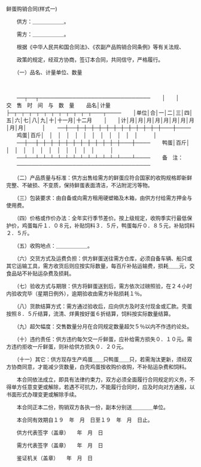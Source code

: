 



鲜蛋购销合同(样式一)



 

　　供方：＿＿＿＿＿＿。

　　需方：＿＿＿＿＿＿。

　　根据《中华人民共和国合同法》、《农副产品购销合同条例》等有关法规、

　　政策的规定，经双方协商，签订本合同，共同信守，严格履行。

　　（一）品名、计量单位、数量

　　


　　──┬──┬──────────────────────────────
　　│　　│　　　　　　　　交　售　时　间　与　数　量
　　品名│计量├─┬─┬─┬─┬─┬─┬─┬─┬─┬─┬─┬───┬────
　　│单位│合│一│二│三│四│五│六│七│八│九│十│十一月│十二月
　　│　　│计│月│月│月│月│月│月│月│月│月│月│　　　│
　　──┼──┼─┼─┼─┼─┼─┼─┼─┼─┼─┼─┼─┼───┼────
　　鸡蛋│百斤│　│　│　│　│　│　│　│　│　│　│　│　　　│
　　──┼──┼─┼─┼─┼─┼─┼─┼─┼─┼─┼─┼─┼───┼────
　　鸭蛋│百斤│　│　│　│　│　│　│　│　│　│　│　│　　　│
　　──┴──┴─┴─┴─┴─┴─┴─┴─┴─┴─┴─┴─┴───┴────
　　备　注：
　　────────────────────────────────────
　　


　　（二）产品质量与标准：供方出售给需方的鲜蛋应符合国家的收购规格即新鲜完整、不破损、不变质，保持鲜蛋表面清洁，不沾附泥污等物。

　　（三）包装要求：由自备或向需方租用硬塑箱及木箱，由供方付给需方押金与使用费。

　　（四）价格或作价办法：全年实行季节差价。按上级规定，收购季实行最低保护价，鸡蛋每斤１．０８元，补贴饲料３．５斤，鸭蛋每斤０．８５元，补贴饲料２．５斤。

　　（五）收购地点：＿＿＿＿＿＿。

　　（六）交货方式及运费负担：供方鲜蛋送往需方仓库，必须自备车辆、船只或其它运输工具，需方收货后则应按实际数量，每百斤补贴运输费，损耗＿＿元，交食品站不补贴运杂费及损耗。

　　（七）验收方式与期限：供方将鲜蛋送到后，需方依次过磅照验，在２４小时内验收完毕（星期日例外），逾期验收由需方补贴损耗１％。

　　（八）货款结算方式：需方通过验收后，应向供方及时支付现金或汇款。壳蛋按照８．５斤结算，流清、烊黄按好蛋６折结算，饲料按实际数量结算。

　　（九）超欠幅度：交售数量分月在合同规定数量超欠５％以内不作违约论处。

　　（十）违约责任：供方违约每欠交一斤鲜蛋，应补给需方损失０．１０元。需方违约拒收一斤鲜蛋，则补给供方损失０．２０元。

　　（十一）其它：供方现存生产鸡蛋＿＿只鸭蛋＿＿只，若需淘汰更新，须经双方协商同意，才能减少货数量，白壳鸡蛋按收购价收购，不补贴运杂费和饲料。

　　本合同依法成立，即具有法律约束力，双方必须全面履行合同规定的义务，不得单方任意变更或解除，若遇不可抗力，不能履行合同时，应及时向对方通报，以书面形式办理变更或解除手续。

　　本合同正本二份，购销双方各执一份，副本分别送＿＿＿＿单位。

　　本合同有效期自１９　年　月　日至１９　年　月　日止。

　　供方代表签字（盖章）　　年　月　日

　　需方代表签字（盖章）　　年　月　日

　　鉴证机关（盖章）　　年　月　日